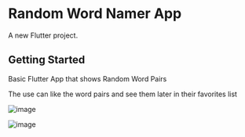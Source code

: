 # Random Word Namer App

A new Flutter project.

## Getting Started

Basic Flutter App that shows Random Word Pairs

The use can like the word pairs and see them later in their favorites list

![image](https://github.com/user-attachments/assets/f6a0b423-42b4-476c-8ff1-07a5a66a01fe)

![image](https://github.com/user-attachments/assets/a4f1717f-f4ba-43c3-8c06-67a2585607c4)

